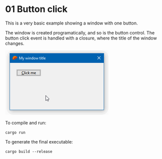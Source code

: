 # 01 Button click

This is a very basic example showing a window with one button.

The window is created programatically, and so is the button control. The button click event is handled with a closure, where the title of the window changes.

![Example 01](screen.gif)

To compile and run:

```
cargo run
```

To generate the final executable:

```
cargo build --release
```
